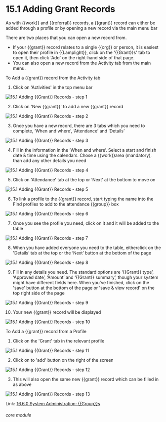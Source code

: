 # 15.1 Adding Grant Records

As with {{work}} and {{referral}} records, a {{grant}} record can either be added through a profile or by opening a new record via the main menu bar

There are two places that you can open a new record from. 
- If your {{grant}} record relates to a single {{org}} or person, it is easiest to open their profile in {{Lamplight}}, click on the '{{Grant}}s' tab to open it, then click 'Add' on the right-hand side of that page. 
- You can also open a new record from the Activity tab from the main menu.

To Add a {{grant}} record from the Activity tab
1. Click on &#039;Activities&#039; in the top menu bar

![15.1 Adding {{Grant}} Records - step 1](15.1_Adding_Grant_Records_im_1.png)

2. Click on &#039;New {{grant}}&#039; to add a new {{grant}} record

![15.1 Adding {{Grant}} Records - step 2](15.1_Adding_Grant_Records_im_2.png)

3. Once you have a new record, there are 3 tabs which you need to complete, ‘When and where’, ‘Attendance’ and ‘Details’

![15.1 Adding {{Grant}} Records - step 3](15.1_Adding_Grant_Records_im_3.png)

4. Fill in the information in the ‘When and where’. Select a start and finish date &amp; time using the calendars. Chose a {{work}}area (mandatory), than add any other details you need

![15.1 Adding {{Grant}} Records - step 4](15.1_Adding_Grant_Records_im_4.png)

5. Click on &#039;Attendance&#039; tab at the top or ‘Next’ at the bottom to move on

![15.1 Adding {{Grant}} Records - step 5](15.1_Adding_Grant_Records_im_5.png)

6. To link a profile to the {{grant}} record, start typing the name into the Find profiles to add to the attendance {{group}} box

![15.1 Adding {{Grant}} Records - step 6](15.1_Adding_Grant_Records_im_6.png)

7. Once you see the profile you need, click on it and it will be added to the table

![15.1 Adding {{Grant}} Records - step 7](15.1_Adding_Grant_Records_im_7.png)

8. When you have added everyone you need to the table, eitherclick on the &#039;Details’ tab at the top or the ‘Next’ button at the bottom of the page

![15.1 Adding {{Grant}} Records - step 8](15.1_Adding_Grant_Records_im_8.png)

9. Fill in any details you need. The standard options are ‘{{Grant}} type’, ‘Approved date’, ‘Amount’ and ‘{{Grant}} summary’, though your system might have different fields here. When you’ve finished, click on the &#039;save&#039; button at the bottom of the page or &#039;save &amp; view record&#039; on the top right side of the page

![15.1 Adding {{Grant}} Records - step 9](15.1_Adding_Grant_Records_im_9.png)

10. Your new {{grant}} record will be displayed

![15.1 Adding {{Grant}} Records - step 10](15.1_Adding_Grant_Records_im_10.png)

To Add a {{grant}} record from a Profile
1. Click on the &#039;Grant&#039; tab in the relevant profile

![15.1 Adding {{Grant}} Records - step 11](15.1_Adding_Grant_Records_im_11.png)

2. Click on to &#039;add&#039; button on the right of the screen

![15.1 Adding {{Grant}} Records - step 12](15.1_Adding_Grant_Records_im_12.png)

3. This will also open the same new {{grant}} record which can be filled in as above

![15.1 Adding {{Grant}} Records - step 13](15.1_Adding_Grant_Records_im_13.png)

Link: [16.6.0 System Administration: {{Group}}s](https://lamplight.online/en/help/index/p/16.6.0)



###### core module
